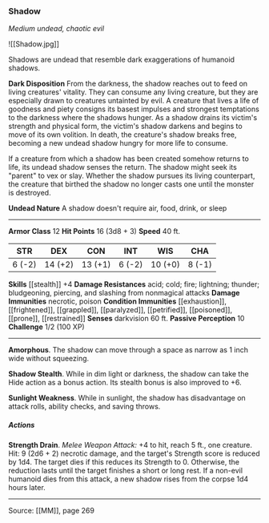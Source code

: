 ### Shadow
_Medium undead, chaotic evil_

![[Shadow.jpg]]

Shadows are undead that resemble dark exaggerations of humanoid shadows.

**Dark Disposition** From the darkness, the shadow reaches out to feed on living creatures' vitality. They can consume any living creature, but they are especially drawn to creatures untainted by evil. A creature that lives a life of goodness and piety consigns its basest impulses and strongest temptations to the darkness where the shadows hunger. As a shadow drains its victim's strength and physical form, the victim's shadow darkens and begins to move of its own volition. In death, the creature's shadow breaks free, becoming a new undead shadow hungry for more life to consume.

If a creature from which a shadow has been created somehow returns to life, its undead shadow senses the return. The shadow might seek its "parent" to vex or slay. Whether the shadow pursues its living counterpart, the creature that birthed the shadow no longer casts one until the monster is destroyed.


**Undead Nature** A shadow doesn't require air, food, drink, or sleep






---

**Armor Class** 12
**Hit Points** 16 (3d8 + 3)
**Speed** 40 ft.

| STR     | DEX     | CON     | INT     | WIS     | CHA     |
|---------|---------|---------|---------|---------|---------|
| 6 (-2) | 14 (+2) | 13 (+1) | 6 (-2) | 10 (+0) | 8 (-1) |

**Skills** [[stealth]] +4
**Damage Resistances** acid; cold; fire; lightning; thunder; bludgeoning, piercing, and slashing from nonmagical attacks
**Damage Immunities** necrotic, poison
**Condition Immunities** [[exhaustion]], [[frightened]], [[grappled]], [[paralyzed]], [[petrified]], [[poisoned]], [[prone]], [[restrained]]
**Senses** darkvision 60 ft.
**Passive Perception** 10
**Challenge** 1/2 (100 XP)

---

**Amorphous**. The shadow can move through a space as narrow as 1 inch wide without squeezing.

**Shadow Stealth**. While in dim light or darkness, the shadow can take the Hide action as a bonus action. Its stealth bonus is also improved to +6.

**Sunlight Weakness**. While in sunlight, the shadow has disadvantage on attack rolls, ability checks, and saving throws.

##### Actions
**Strength Drain**. _Melee Weapon Attack:_ +4 to hit, reach 5 ft., one creature. Hit: 9 (2d6 + 2) necrotic damage, and the target's Strength score is reduced by 1d4. The target dies if this reduces its Strength to 0. Otherwise, the reduction lasts until the target finishes a short or long rest. If a non-evil humanoid dies from this attack, a new shadow rises from the corpse 1d4 hours later.


---

Source: [[MM]], page 269